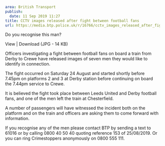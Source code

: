 ```yaml
area: British Transport
publish:
  date: 11 Sep 2019 11:27
title: CCTV images released after fight between football fans
url: https://media.btp.police.uk/r/16766/cctv_images_released_after_fight_between_football
```

Do you recognise this man?

View | Download (JPG - 14 KB)

Officers investigating a fight between football fans on board a train from Derby to Crewe have released images of seven men they would like to identify in connection.

The fight occurred on Saturday 24 August and started shortly before 7.45pm on platforms 2 and 3 at Derby station before continuing on board the 7.44pm service to Crewe.

It is believed the fight took place between Leeds United and Derby football fans, and one of the men left the train at Chesterfield.

A number of passengers will have witnessed the incident both on the platform and on the train and officers are asking them to come forward with information.

If you recognise any of the men please contact BTP by sending a text to 61016 or by calling 0800 40 50 40 quoting reference 153 of 25/08/2019. Or you can ring Crimestoppers anonymously on 0800 555 111.
